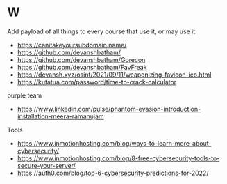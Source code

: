 # W

Add payload of all things to every course that use it, or may use it

* <https://canitakeyoursubdomain.name/>
* <https://github.com/devanshbatham/>
* <https://github.com/devanshbatham/Gorecon>
* <https://github.com/devanshbatham/FavFreak>
* <https://devansh.xyz/osint/2021/09/11/weaponizing-favicon-ico.html>
* <https://kutatua.com/password/time-to-crack-calculator>

purple team

* <https://www.linkedin.com/pulse/phantom-evasion-introduction-installation-meera-ramanujam>

Tools

* <https://www.inmotionhosting.com/blog/ways-to-learn-more-about-cybersecurity/>
* <https://www.inmotionhosting.com/blog/8-free-cybersecurity-tools-to-secure-your-server/>
* <https://auth0.com/blog/top-6-cybersecurity-predictions-for-2022/>